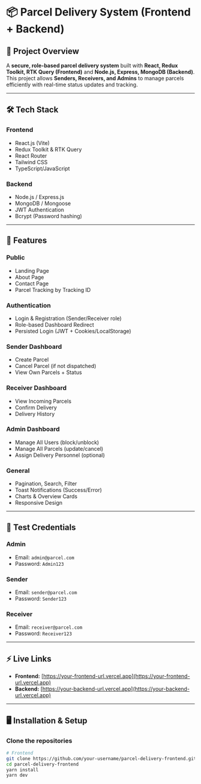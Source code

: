 # 📦 Parcel Delivery System (Frontend + Backend)

## 🚀 Project Overview

A **secure, role-based parcel delivery system** built with **React, Redux Toolkit, RTK Query (Frontend)** and **Node.js, Express, MongoDB (Backend)**.  
This project allows **Senders, Receivers, and Admins** to manage parcels efficiently with real-time status updates and tracking.

---

## 🛠️ Tech Stack

### Frontend

- React.js (Vite)
- Redux Toolkit & RTK Query
- React Router
- Tailwind CSS
- TypeScript/JavaScript

### Backend

- Node.js / Express.js
- MongoDB / Mongoose
- JWT Authentication
- Bcrypt (Password hashing)

---

## 📌 Features

### Public

- Landing Page
- About Page
- Contact Page
- Parcel Tracking by Tracking ID

### Authentication

- Login & Registration (Sender/Receiver role)
- Role-based Dashboard Redirect
- Persisted Login (JWT + Cookies/LocalStorage)

### Sender Dashboard

- Create Parcel
- Cancel Parcel (if not dispatched)
- View Own Parcels + Status

### Receiver Dashboard

- View Incoming Parcels
- Confirm Delivery
- Delivery History

### Admin Dashboard

- Manage All Users (block/unblock)
- Manage All Parcels (update/cancel)
- Assign Delivery Personnel (optional)

### General

- Pagination, Search, Filter
- Toast Notifications (Success/Error)
- Charts & Overview Cards
- Responsive Design

---

## 🔑 Test Credentials

### Admin

- Email: `admin@parcel.com`
- Password: `Admin123`

### Sender

- Email: `sender@parcel.com`
- Password: `Sender123`

### Receiver

- Email: `receiver@parcel.com`
- Password: `Receiver123`

---

## ⚡ Live Links

- **Frontend:** [https://your-frontend-url.vercel.app](https://your-frontend-url.vercel.app)
- **Backend:** [https://your-backend-url.vercel.app](https://your-backend-url.vercel.app)

---

## 🖥️ Installation & Setup

### Clone the repositories

```bash
# Frontend
git clone https://github.com/your-username/parcel-delivery-frontend.git
cd parcel-delivery-frontend
yarn install
yarn dev
```
